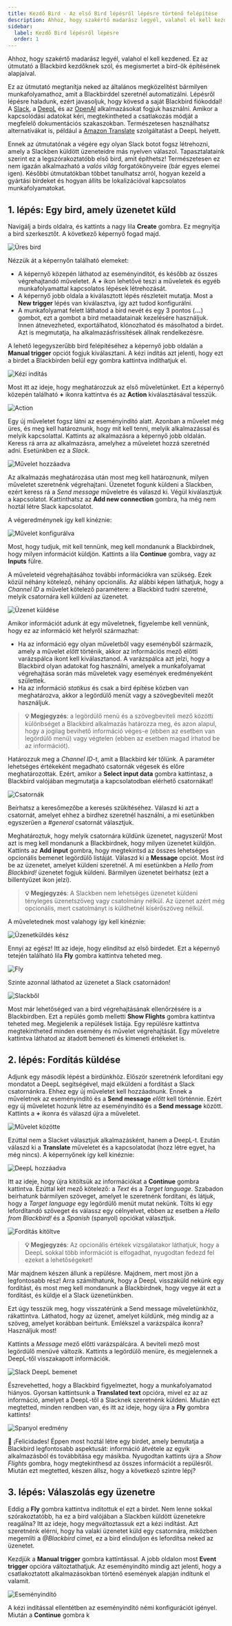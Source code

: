 ```yaml
---
title: Kezdő Bird - Az első Bird lépésről lépésre történő felépítése
description: Ahhoz, hogy szakértő madarász legyél, valahol el kell kezdened. Ez az útmutató a Blackbird kezdőknek szól, és megismertet a bird-ök építésének alapjaival.
sidebar:
  label: Kezdő Bird lépésről lépésre
  order: 1
---
```


Ahhoz, hogy szakértő madarász legyél, valahol el kell kezdened. Ez az útmutató a Blackbird kezdőknek szól, és megismertet a bird-ök építésének alapjaival.

Ez az útmutató megtanítja neked az általános megközelítést bármilyen munkafolyamathoz, amit a Blackbirddel szeretnél automatizálni. Lépésről lépésre haladunk, ezért javasoljuk, hogy kövesd a saját Blackbird fiókoddal! A [Slack](/blackbird-docs/apps/slack), a [DeepL](/blackbird-docs/apps/deepl) és az [OpenAI](/blackbird-docs/apps/openai) alkalmazásokat fogjuk használni. Amikor a kapcsolódási adatokat kéri, megtekintheted a csatlakozás módját a megfelelő dokumentációs szakaszokban. Természetesen használhatsz alternatívákat is, például a [Amazon Translate](/blackbird-docs/apps/amazon-translate) szolgáltatást a DeepL helyett.

Ennek az útmutatónak a végére egy olyan Slack botot fogsz létrehozni, amely a Slackben küldött üzeneteidre más nyelven válaszol. Tapasztalataink szerint ez a legszórakoztatóbb első bird, amit építhetsz! Természetesen ez nem igazán alkalmazható a _valós világ_ forgatókönyveire (bár egyes elemei igen). Későbbi útmutatókban többet tanulhatsz arról, hogyan kezeld a gyártási birdeket és hogyan állíts be lokalizációval kapcsolatos munkafolyamatokat.

## 1. lépés: Egy bird, amely üzenetet küld

Navigálj a birds oldalra, és kattints a nagy lila **Create** gombra. Ez megnyitja a bird szerkesztőt. A következő képernyő fogad majd.

![Üres bird](~/assets/guides/beginner-bird/empty.png)

Nézzük át a képernyőn található elemeket:

- A képernyő közepén láthatod az eseményindítót, és később az összes végrehajtandó műveletet. A **+** ikon lehetővé teszi a műveletek és egyéb munkafolyamattal kapcsolatos lépések létrehozását.
- A képernyő jobb oldala a kiválasztott lépés részleteit mutatja. Most a **New trigger** lépés van kiválasztva, így azt tudod konfigurálni.
- A munkafolyamat felett láthatod a bird nevét és egy 3 pontos (**...**) gombot, ezt a gombot a bird metaadatainak kezelésére használjuk. Innen átnevezheted, exportálhatod, klónozhatod és másolhatod a birdet. Azt is megmutatja, ha alkalmazásfrissítések állnak rendelkezésre.

A lehető legegyszerűbb bird felépítéséhez a képernyő jobb oldalán a **Manual trigger** opciót fogjuk kiválasztani. A kézi indítás azt jelenti, hogy ezt a birdet a Blackbirden belül egy gombra kattintva indíthatjuk el.

![Kézi indítás](~/assets/guides/beginner-bird/manual_trigger.png)

Most itt az ideje, hogy meghatározzuk az első műveletünket. Ezt a képernyő közepén található **+** ikonra kattintva és az **Action** kiválasztásával tesszük.

![Action](~/assets/guides/beginner-bird/action.png)

Egy új műveletet fogsz látni az eseményindító alatt. Azonban a művelet még üres, és meg kell határoznunk, hogy mit kell tenni, melyik alkalmazással és melyik kapcsolattal.
Kattints az alkalmazásra a képernyő jobb oldalán. Keress rá arra az alkalmazásra, amelyhez a műveletet hozzá szeretnéd adni. Esetünkben ez a _Slack_.

![Művelet hozzáadva](~/assets/guides/beginner-bird/action_added.png)

Az alkalmazás meghatározása után most meg kell határoznunk, milyen műveletet szeretnénk végrehajtani. Üzenetet fogunk küldeni a Slackben, ezért keress rá a _Send message_ műveletre és válaszd ki.
Végül kiválasztjuk a kapcsolatot. Kattinthatsz az **Add new connection** gombra, ha még nem hoztál létre Slack kapcsolatot.

A végeredménynek így kell kinéznie:

![Művelet konfigurálva](~/assets/guides/beginner-bird/action_configured.png)

Most, hogy tudjuk, mit kell tennünk, meg kell mondanunk a Blackbirdnek, hogy milyen információt küldjön. Kattints a lila **Continue** gombra, vagy az **Inputs** fülre.

A műveleteid végrehajtásához további információkra van szükség. Ezek közül néhány kötelező, néhány opcionális. Az alábbi képen láthatjuk, hogy a _Channel ID_ a művelet kötelező paramétere: a Blackbird tudni szeretné, melyik csatornára kell küldeni az üzenetet.

![Üzenet küldése](~/assets/guides/beginner-bird/send_message.png)

Amikor információt adunk át egy műveletnek, figyelembe kell vennünk, hogy ez az információ két helyről származhat:

- Ha az információ egy olyan műveletből vagy eseményből származik, amely a művelet _előtt_ történik, akkor az információs mező előtti varázspálca ikont kell kiválasztanod. A varázspálca azt jelzi, hogy a Blackbird olyan adatokat fog használni, amelyek a munkafolyamat végrehajtása során más műveletek vagy események eredményeként születtek.
- Ha az információ _statikus_ és csak a bird építése közben van meghatározva, akkor a legördülő menüt vagy a szövegbeviteli mezőt használjuk.

> **💡 Megjegyzés**: a legördülő menü és a szövegbeviteli mező közötti különbséget a Blackbird alkalmazás határozza meg, és azon alapul, hogy a jogilag bevihető információ véges-e (ebben az esetben van legördülő menü) vagy végtelen (ebben az esetben magad írhatod be az információt).

Határozzuk meg a _Channel ID_-t, amit a Blackbird kér tőlünk. A paraméter lehetséges értékeként megadható csatornák végesek és előre meghatározottak. Ezért, amikor a **Select input data** gombra kattintasz, a Blackbird valójában megmutatja a kapcsolatodban elérhető csatornákat!

![Csatornák](~/assets/guides/beginner-bird/channels.png)

Beírhatsz a keresőmezőbe a keresés szűkítéséhez. Válaszd ki azt a csatornát, amelyet ehhez a birdhez szeretnél használni, a mi esetünkben egyszerűen a _#general_ csatornát választjuk.

Meghatároztuk, hogy melyik csatornára küldünk üzenetet, nagyszerű! Most azt is meg kell mondanunk a Blackbirdnek, hogy milyen üzenetet küldjön. Kattints az **Add input** gombra, hogy megtekintsd az összes lehetséges opcionális bemenet legördülő listáját. Válaszd ki a **Message** opciót. Most írd be az üzenetet, amelyet küldeni szeretnél. A mi esetünkben a _Hello from Blackbird!_ üzenetet fogjuk küldeni. Bármilyen üzenetet beírhatsz (ezt a billentyűzet ikon jelzi).

> **💡 Megjegyzés**: A Slackben nem lehetséges üzenetet küldeni tényleges üzenetszöveg vagy csatolmány nélkül. Az üzenet azért még opcionális, mert csatolmányt is küldhetnél kísérőszöveg nélkül.

A műveletednek most valahogy így kell kinéznie:

![Üzenetküldés kész](~/assets/guides/beginner-bird/send_message_complete.png)

Ennyi az egész! Itt az ideje, hogy elindítsd az első birdedet. Ezt a képernyő tetején található lila **Fly** gombra kattintva teheted meg.

![Fly](~/assets/guides/beginner-bird/fly.png)

Szinte azonnal láthatod az üzenetet a Slack csatornádon!

![Slackből](~/assets/guides/beginner-bird/from_slack.png)

Most már lehetőséged van a bird végrehajtásának ellenőrzésére is a Blackbirdben. Ezt a repülés gomb melletti **Show Flights** gombra kattintva teheted meg. Megjelenik a repülések listája. Egy repülésre kattintva megtekintheted minden esemény és művelet végrehajtását. Egy műveletre kattintva láthatod az átadott bemeneti és kimeneti értékeket is.

## 2. lépés: Fordítás küldése

Adjunk egy második lépést a birdünkhöz. Először szeretnénk lefordítani egy mondatot a DeepL segítségével, majd elküldeni a fordítást a Slack csatornánkra. Ehhez egy új műveletet kell hozzáadnunk. Ennek a műveletnek az eseményindító és a **Send message** _előtt_ kell történnie. Ezért egy új műveletet hozunk létre az eseményindító és a **Send message** között. Kattints a **+** ikonra és válaszd újra a műveletet.

![Művelet közötte](~/assets/guides/beginner-bird/action_in_between.png)

Ezúttal nem a Slacket választjuk alkalmazásként, hanem a DeepL-t. Ezután válaszd ki a **Translate** műveletet és a kapcsolatodat (hozz létre egyet, ha még nincs). A képernyőnek így kell kinéznie:

![DeepL hozzáadva](~/assets/guides/beginner-bird/deepl_added.png)

Itt az ideje, hogy újra kitöltsük az információkat a **Continue** gombra kattintva. Ezúttal két mező kötelező: a _Text_ és a _Target language_. Szabadon beírhatunk bármilyen szöveget, amelyet le szeretnénk fordítani, és látjuk, hogy a _Target language_ egy legördülő menüt mutat nekünk. Tölts ki egy lefordítandó szöveget és válassz egy célnyelvet, ebben az esetben a _Hello from Blackbird!_ és a _Spanish_ (spanyol) opciókat választjuk.

![Fordítás kitöltve](~/assets/guides/beginner-bird/translate_filled.png)

> **💡 Megjegyzés**: Az opcionális értékek vizsgálatakor láthatjuk, hogy a DeepL sokkal több információt is elfogadhat, nyugodtan fedezd fel ezeket a lehetőségeket!

Már majdnem készen állunk a repülésre. Majdnem, mert most jön a legfontosabb rész! Arra számíthatunk, hogy a DeepL visszaküld nekünk egy fordítást, és most meg kell mondanunk a Blackbirdnek, hogy vegye át ezt a fordítást, és küldje el a Slack üzenetünkben.

Ezt úgy tesszük meg, hogy visszatérünk a Send message műveletünkhöz, rákattintva. Láthatod, hogy az üzenet, amelyet küldünk, még mindig az a szöveg, amelyet korábban beírtunk. Emlékszel a varázspálca ikonra? Használjuk most!

Kattints a _Message_ mező előtti varázspálcára. A beviteli mező most legördülő menüvé változik. Kattints a legördülő menüre, és megjelennek a DeepL-től visszakapott információk.

![Slack DeepL bemenet](~/assets/guides/beginner-bird/slack_deepl_input.png)

Észrevehetted, hogy a Blackbird figyelmeztet, hogy a munkafolyamatod hiányos. Gyorsan kattintsunk a **Translated text** opcióra, mivel ez az az információ, amelyet a DeepL-től a Slacknek szeretnénk küldeni. Miután ezt megtetted, minden rendben van, és itt az ideje, hogy újra a **Fly** gombra kattints!

![Spanyol eredmény](~/assets/guides/beginner-bird/result_spanish.png)

🥳 ¡Felicidades! Éppen most hoztál létre egy birdet, amely bemutatja a Blackbird legfontosabb aspektusát: információ átvétele az egyik alkalmazásból és továbbítása egy másikba. Nyugodtan kattints újra a _Show Flights_ gombra, hogy megtekinthesd az összes információt a repülésről. Miután ezt megtetted, készen állsz, hogy a következő szintre lépj?

## 3. lépés: Válaszolás egy üzenetre

Eddig a **Fly** gombra kattintva indítottuk el ezt a birdet. Nem lenne sokkal szórakoztatóbb, ha ez a bird valójában a Slackben küldött üzenetekre reagálna?
Itt az ideje, hogy megváltoztassuk ezt a kézi indítást. Azt szeretnénk elérni, hogy ha valaki üzenetet küld egy csatornára, miközben megemlíti a _@Blackbird_ címet, ez a bird elinduljon és lefordítsa neked az üzenetet.

Kezdjük a **Manual trigger** gombra kattintással. A jobb oldalon most **Event trigger** opcióra változtathatjuk. Az eseményindító mindig azt jelenti, hogy a csatlakoztatott alkalmazásokban történő események alapján indítunk el valamit.

![Eseményindító](~/assets/guides/beginner-bird/event_trigger.png)

A kézi indítással ellentétben az eseményindító némi konfigurációt igényel. Miután a **Continue** gombra k
